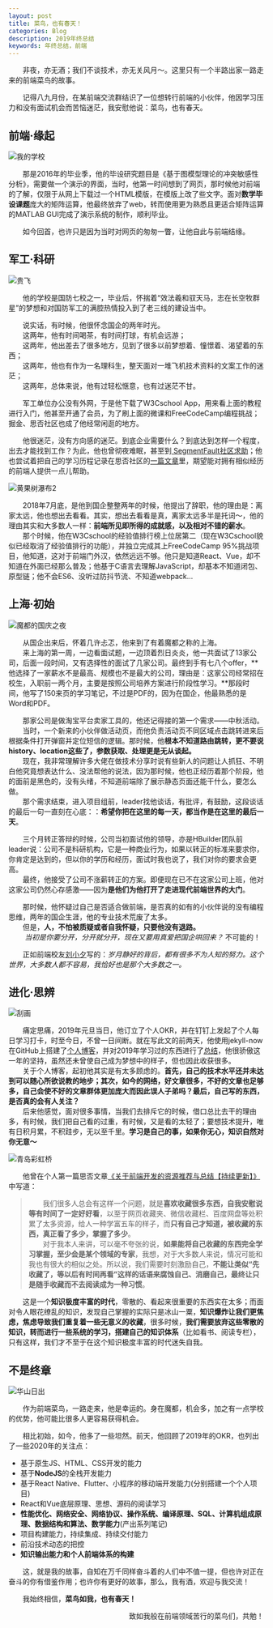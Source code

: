 ```yaml
---
layout: post
title: 菜鸟，也有春天！
categories: Blog
description: 2019年终总结
keywords: 年终总结，前端
---
```


&emsp;&emsp;非夜，亦无酒；我们不谈技术，亦无关风月～。这里只有一个半路出家一路走来的前端菜鸟的故事。   

&emsp;&emsp;记得八九月份，在某前端交流群结识了一位想转行前端的小伙伴，他因学习压力和没有面试机会而苦恼迷茫，我安慰他说：菜鸟，也有春天。

## 前端·缘起

![我的学校](https://github.com/king-hcj/introduce/blob/master/images/myschool1.jpeg?raw=true)   

&emsp;&emsp;那是2016年的毕业季，他的毕设研究题目是《基于图模型理论的冲突敏感性分析》，需要做一个演示的界面，当时，他第一时间想到了网页，那时候他对前端的了解，仅限于从网上下载过一个HTML模版，在模版上改了些文字。面对**数学毕设课题**庞大的矩阵运算，他最终放弃了web，转而使用更为熟悉且更适合矩阵运算的MATLAB GUI完成了演示系统的制作，顺利毕业。

&emsp;&emsp;如今回首，也许只是因为当时对网页的匆匆一瞥，让他自此与前端结缘。

## 军工·科研

![贵飞](https://github.com/king-hcj/introduce/blob/master/images/guifei.jpeg?raw=true)   

&emsp;&emsp;他的学校是国防七校之一，毕业后，怀揣着“效法羲和驭天马，志在长空牧群星”的梦想和对国防军工的满腔热情投入到了老三线的建设当中。

&emsp;&emsp;说实话，有时候，他很怀念国企的两年时光。   
&emsp;&emsp;这两年，他有时间喝茶，有时间打球，有机会远游；  
&emsp;&emsp;这两年，他出差去了很多地方，见到了很多以前梦想着、憧憬着、渴望着的东西；    
&emsp;&emsp;这两年，他也有作为一名理科生，整天面对一堆飞机技术资料的文案工作的迷茫；   
&emsp;&emsp;这两年，总体来说，他有过轻松惬意，也有过迷茫不甘。

&emsp;&emsp;军工单位办公没有外网，于是他下载了W3Cschool App，用来看上面的教程进行入门，他甚至开通了会员，为了刷上面的微课和FreeCodeCamp编程挑战；掘金、思否社区也成了他经常闲逛的地方。

&emsp;&emsp;他很迷茫，没有方向感的迷茫。到底企业需要什么？到底达到怎样一个程度，出去才能找到工作？为此，他也曾彻夜难眠，甚至到[
SegmentFault社区求助](https://segmentfault.com/q/1010000014946491)；他也尝试着把自己的学习历程记录在思否社区的[一篇文章](https://segmentfault.com/a/1190000015048814)里，期望能对拥有相似经历的前端人提供一点儿帮助。

![黄果树瀑布2](https://github.com/king-hcj/introduce/blob/master/images/huangguoshu2.jpeg?raw=true)   

&emsp;&emsp;2018年7月底，是他到国企整整两年的时候，他提出了辞职，他的理由是：离家太远，他也想出去看看。其实，想出去看看是真，离家太远多半是托词～，他的理由其实和大多数人一样：**前端所见即所得的成就感，以及相对不错的薪水**。   
&emsp;&emsp;那个时候，他在W3Cschool的经验值排行榜上位居第二（现在W3Cschool貌似已经取消了经验值排行的功能），并独立完成其上FreeCodeCamp 95%挑战项目，他知道，这对于前端门外汉，依然远远不够。他只是知道React、Vue，却不知道在外面已经那么普及；他基于C语言去理解JavaScript，却基本不知道闭包、原型链；他不会ES6、没听过防抖节流、不知道webpack...

## 上海·初始

![魔都的国庆之夜](https://github.com/king-hcj/introduce/blob/master/images/modu.jpeg?raw=true)   

&emsp;&emsp;从国企出来后，怀着几许忐忑，他来到了有着魔都之称的上海。   
&emsp;&emsp;来上海的第一周，一边看面试题，一边顶着烈日炎炎，他一共面试了13家公司，后面一段时间，又有选择性的面试了几家公司。最终到手有七八个offer，**他选择了一家薪水不是最高、规模也不是最大的公司，理由是：这家公司经常招在校生，入职前一两个月，主要是按照公司培养方案进行阶段性学习。**那段时间，他写了150来页的学习笔记，不过是PDF的，因为在国企，他最熟悉的是Word和PDF。

&emsp;&emsp;那家公司是做淘宝平台卖家工具的，他还记得接的第一个需求——中秋活动。   
&emsp;&emsp;当时，一个新来的小伙伴做活动页，而他负责活动页不同区域点击跳转进来后根据条件打开弹窗并定位短信的逻辑。那时候，他**根本不知道路由跳转，更不要说history、location这些了，参数获取、处理更是无从谈起。**   
&emsp;&emsp;现在，我非常理解许多大佬在做技术分享时说有些新人的问题让人抓狂、不明白他究竟想表达什么、没法帮他的说法，因为那时候，他也正经历着那个阶段，他的面前是黑色的，没有头绪，不知道前端除了展示静态页面还能干什么，要怎么做。   
&emsp;&emsp;那个需求结束，进入项目组前，leader找他谈话，有批评，有鼓励，这段谈话的最后一句一直刻在心底：：**希望你把在这里的每一天，都当作是在这里的最后一天**。

&emsp;&emsp;三个月转正答辩的时候，公司当初面试他的领导，亦是HBuilder团队前leader说：公司不是科研机构，它是一种商业行为，如果以转正的标准来要求你，你肯定是达到的，但以你的学历和经历，面试时我也说了，我们对你的要求会更高。   
&emsp;&emsp;最终，他接受了公司不涨薪转正的方案。即便现在已不在这家公司上班，他对这家公司仍然心存感激——因为**是他们为他打开了走进现代前端世界的大门**。   

&emsp;&emsp;那时候，他怀疑过自己是否适合做前端，是否真的如有的小伙伴说的没有编程思维，两年的国企生涯，他的专业技术荒废了太多。   
&emsp;&emsp;但是，**人，不怕被质疑或者自我怀疑，只要他没有退路。**   
&emsp;&emsp; *当初是你要分开，分开就分开，现在又要用真爱把国企哄回来？* 不可能的！   

&emsp;&emsp;正如前端校友[刘小夕](https://segmentfault.com/a/1190000021390351)写的：*岁月静好的背后，都有很多不为人知的努力。这个世界，大多数人都不容易，我恰好也是那个大多数之一。*

## 进化·思辨

![刮画](https://github.com/king-hcj/introduce/blob/master/images/shanghaiguahua.jpeg?raw=true)   

&emsp;&emsp;痛定思痛，2019年元旦当日，他订立了个人OKR，并在钉钉上发起了个人每日学习打卡，时至今日，不曾一日间断。就在写此文的前两天，他使用jekyll-now在GitHub上搭建了[个人博客](https://king-hcj.github.io)，并对2019年学习过的东西进行了[总结](https://king-hcj.github.io/2019/12/22/front-end-engineer/)，他很骄傲这一年的坚持，虽然还未曾使自己成为梦想中的样子，但也因此收获很多。   
&emsp;&emsp;关于个人博客，起初他其实是有太多顾虑的。**首先，自己的技术水平还并未达到可以随心所欲说教的地步；其次，如今的网络，好文章很多，不好的文章也足够多，自己会使不好的文章群体更加庞大而因此误人子弟吗？最后，自己写的东西，是否真的会有人关注？**   
&emsp;&emsp;后来他感觉，面对很多事情，当我们去排斥它的时候，借口总比去干的理由多，有时候，我们把自己看的过重，有时候，又是看的太轻了；要想技术提升，唯有日积月累，不积跬步，无以至千里。**学习是自己的事，如果你无心，知识自然对你无意～**   

![青岛彩虹桥](https://github.com/king-hcj/introduce/blob/master/images/qingdao.jpeg?raw=true)   

&emsp;&emsp;他曾在个人第一篇思否文章[《关于前端开发的资源推荐与总结【持续更新】》](https://segmentfault.com/a/1190000015048814)中写道：
>&emsp;&emsp;我们很多人总会有这样一个问题，就是**喜欢收藏很多东西，自我安慰说等有时间了一定好好看**，以至于网页收藏夹、微信收藏栏、百度网盘等处积累了太多资源，给人一种学富五车的样子，而**只有自己才知道，被收藏的东西，真正看了多少，掌握了多少**。   
&emsp;&emsp;对于我本人来讲，可以毫不夸张的说，**如果能将自己收藏的东西完全学习掌握，至少会是某个领域的专家**，我想，对于大多数人来说，情况可能和我也有很大的相似之处。所以说，我们需要时刻激励自己，**不能让类似“先收藏了，等以后有时间再看”这样的话语来腐蚀自己、消磨自己，最终让只是随手收藏而不去阅读成为一种习惯**。

&emsp;&emsp;这是一个**知识极度丰富的时代**，零散的、看起来很重要的东西实在太多；而面对令人眼花缭乱的知识，发现自己掌握的实际只是冰山一粟，**知识爆炸让我们更焦虑，焦虑导致我们重复着一些无意义的收藏**，很多时候，**我们需要放弃这些零散的知识，转而进行一些系统的学习，搭建自己的知识体系**（比如看书、阅读专栏），只有这样，我们才不至于在这个知识极度丰富的时代迷失自我。

## 不是终章

![华山日出](https://github.com/king-hcj/introduce/blob/master/images/huashan111.jpeg?raw=true)   

&emsp;&emsp;作为前端菜鸟，一路走来，他是幸运的。身在魔都，机会多，加之有一点学校的优势，他可能比很多人更容易获得机会。

&emsp;&emsp;相比初始，如今，他多了一些坦然。前天，他回顾了2019年的OKR，也列出了一些2020年的关注点：
   - 基于原生JS、HTML、CSS开发的能力
   - 基于**NodeJS**的全栈开发能力
   - 基于React Native、Flutter、小程序的移动端开发能力(分别搭建一个个人项目)
   - React和Vue底层原理、思想、源码的阅读学习
   - **性能优化、网络安全、网络协议、操作系统、编译原理、SQL、计算机组成原理、数据结构和算法、数学能力**(产出系列笔记)
   - 项目构建能力，持续集成、持续交付能力
   - 前沿技术动态的把控
   - **知识输出能力和个人前端体系的构建**

&emsp;&emsp;这，就是我的故事，自知在万千同样奋斗着的人们中不值一提，但也许对正在奋斗的你有借鉴作用；也许你有更好的故事，那么，我有酒，欢迎与我交流！   

&emsp;&emsp;我始终相信，**菜鸟如我，也有春天！**
<p align="right">致如我般在前端领域苦行的菜鸟们，共勉！</p>
